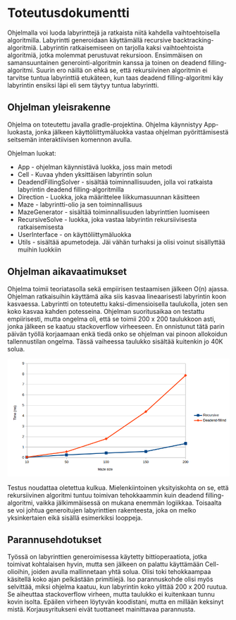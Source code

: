 # Toteutusdokumentti
Ohjelmalla voi luoda labyrinttejä ja ratkaista niitä kahdella vaihtoehtoisella algoritmilla. Labyrintti generoidaan käyttämällä recursive backtracking-algoritmiä. Labyrintin ratkaisemiseen on tarjolla kaksi vaihtoehtoista algoritmiä, jotka molemmat perustuvat rekursioon. Ensimmäisen on samansuuntainen generointi-algoritmin kanssa ja toinen on deadend filling-algoritmi. Suurin ero näillä on ehkä se, että rekursiivinen algoritmin ei tarvitse tuntua labyrinttiä etukäteen, kun taas deadend filling-algoritmi käy labyrintin ensiksi läpi eli sem täytyy tuntua labyrintti.

## Ohjelman yleisrakenne
Ohjelma on toteutettu javalla gradle-projektina. Ohjelma käynnistyy App-luokasta, jonka jälkeen käyttöliittymäluokka vastaa ohjelman pyörittämisestä seitsemän interaktiivisen komennon avulla.

Ohjelman luokat:
- App - ohjelman käynnistävä luokka, joss main metodi
- Cell - Kuvaa yhden yksittäisen labyrintin solun
- DeadendFillingSolver - sisältää toiminnallisuuden, jolla voi ratkaista labyrintin deadend filling-algoritmilla
- Direction - Luokka, joka määrittelee liikkumasuunnan käsitteen
- Maze - labyrintti-olio ja sen toiminnallisuus
- MazeGenerator - sisältää toiminnallisuuden labyrinttien luomiseen
- RecursiveSolve - luokka, joka vastaa labyrintin rekursiivisesta ratkaisemisesta
- UserInterface - on käyttöliittymäluokka
- Utils - sisältää apumetodeja. Jäi vähän turhaksi ja olisi voinut sisällyttää muihin luokkiin

## Ohjelman aikavaatimukset
Ohjelma toimii teoriatasolla sekä empiirisen testaamisen jälkeen O(n) ajassa. Ohjelman ratkaisuihin käyttämä aika siis kasvaa lineaarisesti labyrintin koon kasvaessa. Labyrintti on toteutettu kaksi-dimensioisella taulukolla, joten sen koko kasvaa kahden potesseina. Ohjelman suoritusaikaa on testattu empiirisesti, mutta ongelma oli, että se toimii 200 x 200 taulukkoon asti, jonka jälkeen se kaatuu stackoverflow virheeseen. En onnistunut tätä parin päivän työllä korjaamaan enkä tiedä onko se ohjelman vai pinoon allokoidun tallennustilan ongelma. Tässä vaiheessa taulukko sisältää kuitenkin jo 40K solua.

![suoritustestaus](/documents/kuvat/performance.png)

Testus noudattaa oletettua kulkua. Mielenkiintoinen yksityiskohta on se, että rekursiivinen algoritmi tuntuu toimivan tehokkaammin kuin deadend filling-algoritmi, vaikka jälkimmäisessä on mukana enemmän logiikkaa. Toisaalta se voi johtua generoitujen labyrinttien rakenteesta, joka on melko yksinkertaien eikä sisällä esimerkiksi looppeja.

## Parannusehdotukset
Työssä on labyrinttien generoimisessa käytetty bittioperaatiota, jotka toimivat kohtalaisen hyvin, mutta sen jälkeen on palattu käyttämään Cell-olioihin, joiden avulla mallinnetaan yhtä solua. Olisi toki tehokkaampaa käsitellä koko ajan pelkästään primitiiejä. Iso parannuskohde olisi myös selvittää, miksi ohjelma kaatuu, kun labyrintin koko ylittää 200 x 200 ruutua. Se aiheuttaa stackoverflow virheen, mutta taulukko ei kuitenkaan tunnu kovin isolta. Epäilen virheen löytyvän koodistani, mutta en millään keksinyt mistä. Korjausyritukseni eivät tuottaneet mainittavaa parannusta.
